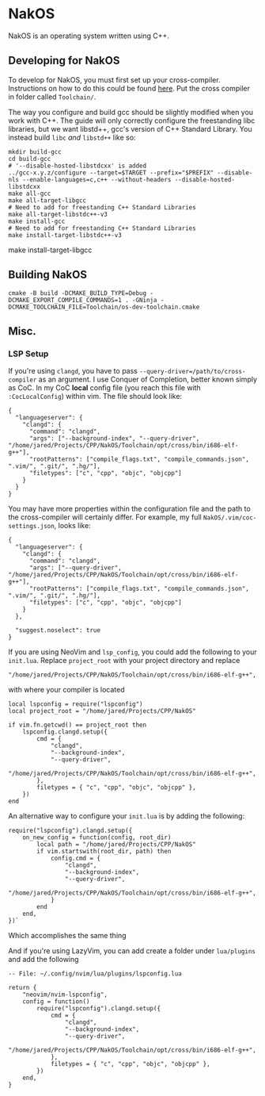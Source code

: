 # NakOS

NakOS is an operating system written using C++.

## Developing for NakOS

To develop for NakOS, you must first set up your cross-compiler. Instructions on how to do this could be found [here](https://wiki.osdev.org/GCC_Cross-Compiler#Why_cross-compilers_are_necessary). Put the 
cross compiler in folder called `Toolchain/`.

The way you configure and build gcc should be slightly modified when you work with C++. The guide will only correctly configure the freestanding libc libraries, but we want libstd++, gcc's version of C++
Standard Library. You instead build `libc` *and* `libstd++` like so:

```
mkdir build-gcc
cd build-gcc
# '--disable-hosted-libstdcxx' is added
../gcc-x.y.z/configure --target=$TARGET --prefix="$PREFIX" --disable-nls --enable-languages=c,c++ --without-headers --disable-hosted-libstdcxx
make all-gcc
make all-target-libgcc
# Need to add for freestanding C++ Standard Libraries
make all-target-libstdc++-v3
make install-gcc
# Need to add for freestanding C++ Standard Libraries
make install-target-libstdc++-v3
```
make install-target-libgcc

## Building NakOS

```
cmake -B build -DCMAKE_BUILD_TYPE=Debug -DCMAKE_EXPORT_COMPILE_COMMANDS=1 . -GNinja -DCMAKE_TOOLCHAIN_FILE=Toolchain/os-dev-toolchain.cmake
```

## Misc.

### LSP Setup

If you're using `clangd`, you have to pass `--query-driver=/path/to/cross-compiler` as an argument. I use Conquer of Completion, better known simply as CoC. In my CoC **local** config file (you reach
this file with `:CocLocalConfig`) within vim.  The file should look like:

```
{
  "languageserver": {
    "clangd": {
      "command": "clangd",
      "args": ["--background-index", "--query-driver", "/home/jared/Projects/CPP/NakOS/Toolchain/opt/cross/bin/i686-elf-g++"],
      "rootPatterns": ["compile_flags.txt", "compile_commands.json", ".vim/", ".git/", ".hg/"],
      "filetypes": ["c", "cpp", "objc", "objcpp"]
    }
  }
}
```

You may have more properties within the configuration file and the path to the cross-compiler will certainly differ. For example,
my full `NakOS/.vim/coc-settings.json`, looks like:

```
{
  "languageserver": {
    "clangd": {
      "command": "clangd",
      "args": ["--query-driver", "/home/jared/Projects/CPP/NakOS/Toolchain/opt/cross/bin/i686-elf-g++"],
      "rootPatterns": ["compile_flags.txt", "compile_commands.json", ".vim/", ".git/", ".hg/"],
      "filetypes": ["c", "cpp", "objc", "objcpp"]
    }
  },

  "suggest.noselect": true
}
```

If you are using NeoVim and `lsp_config`, you could add the following to your `init.lua`. Replace `project_root` with your project directory 
and replace 

```
"/home/jared/Projects/CPP/NakOS/Toolchain/opt/cross/bin/i686-elf-g++",
```

with where your compiler is located

```
local lspconfig = require("lspconfig")
local project_root = "/home/jared/Projects/CPP/NakOS"

if vim.fn.getcwd() == project_root then
    lspconfig.clangd.setup({
        cmd = {
            "clangd",
            "--background-index",
            "--query-driver",
            "/home/jared/Projects/CPP/NakOS/Toolchain/opt/cross/bin/i686-elf-g++",
        },
        filetypes = { "c", "cpp", "objc", "objcpp" },
    })
end
```
An alternative way to configure your `init.lua` is by adding the following:

```
require("lspconfig").clangd.setup({
    on_new_config = function(config, root_dir)
        local path = "/home/jared/Projects/CPP/NakOS"
        if vim.startswith(root_dir, path) then
            config.cmd = {
                "clangd",
                "--background-index",
                "--query-driver",
                "/home/jared/Projects/CPP/NakOS/Toolchain/opt/cross/bin/i686-elf-g++",
            }
        end
    end,
})`
```
Which accomplishes the same thing

And if you're using LazyVim, you can add create a folder under `lua/plugins` and add the following

```
-- File: ~/.config/nvim/lua/plugins/lspconfig.lua

return {
    "neovim/nvim-lspconfig",
    config = function()
        require("lspconfig").clangd.setup({
            cmd = {
                "clangd",
                "--background-index",
                "--query-driver",
                "/home/jared/Projects/CPP/NakOS/Toolchain/opt/cross/bin/i686-elf-g++",
            },
            filetypes = { "c", "cpp", "objc", "objcpp" },
        })
    end,
}
```
